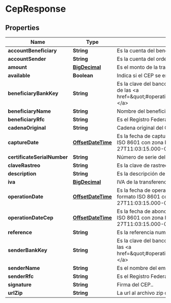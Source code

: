 # CepResponse

## Properties
Name | Type | Description | Notes
------------ | ------------- | ------------- | -------------
**accountBeneficiary** | **String** | Es la cuenta del beneficiario. |  [optional]
**accountSender** | **String** | Es la cuenta del ordenante. |  [optional]
**amount** | [**BigDecimal**](BigDecimal.md) | Es el monto de la transferencia. |  [optional]
**available** | **Boolean** | Indica si el CEP se encuentra disponible o no. |  [optional]
**beneficiaryBankKey** | **String** | Es la clave del banco beneficiario el cual se puede obtener del recurso de las &lt;a href&#x3D;\&quot;#operation/getAllInstitutionsUsingGET\&quot;&gt;instituciones.&lt;/a&gt; |  [optional]
**beneficiaryName** | **String** | Nombre del beneficiario. |  [optional]
**beneficiaryRfc** | **String** | Es el Registro Federal de Contribuyentes (RFC) del beneficiario. |  [optional]
**cadenaOriginal** | **String** | Cadena original del CEP. |  [optional]
**captureDate** | [**OffsetDateTime**](OffsetDateTime.md) | Es la fecha de captura de la transferencia. Ésta fecha viene en formato ISO 8601 con zona horaria, ejemplo: &lt;strong&gt;2020-10-27T11:03:15.000-06:00&lt;/strong&gt;. |  [optional]
**certificateSerialNumber** | **String** | Número de serie del certificado. |  [optional]
**claveRastreo** | **String** | Es la clave de rastreo. |  [optional]
**description** | **String** | Es la descripción de la transferencia. |  [optional]
**iva** | [**BigDecimal**](BigDecimal.md) | IVA de la transferencia. |  [optional]
**operationDate** | [**OffsetDateTime**](OffsetDateTime.md) | Es la fecha de operación de la transferencia. Ésta fecha viene en formato ISO 8601 con zona horaria, ejemplo: &lt;strong&gt;2020-10-27T11:03:15.000-06:00&lt;/strong&gt;. |  [optional]
**operationDateCep** | [**OffsetDateTime**](OffsetDateTime.md) | Es la fecha de abono registrada en el CEP.  Ésta fecha viene en formato ISO 8601 con zona horaria, ejemplo: &lt;strong&gt;2020-10-27T11:03:15.000-06:00&lt;/strong&gt;. |  [optional]
**reference** | **String** | Es la referencia numérica de la transferencia. |  [optional]
**senderBankKey** | **String** | Es la clave del banco emisor el cual se puede obtener del recurso de las &lt;a href&#x3D;\&quot;#operation/getAllInstitutionsUsingGET\&quot;&gt;instituciones.&lt;/a&gt; |  [optional]
**senderName** | **String** | Es el nombre del emisor. |  [optional]
**senderRfc** | **String** | Es el Registro Federal de Contribuyentes (RFC) del emisor. |  [optional]
**signature** | **String** | Firma del CEP.. |  [optional]
**urlZip** | **String** | La url al archivo zip del CEP, el cual contiene el xml y pdf |  [optional]
